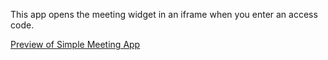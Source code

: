 This app opens the meeting widget in an iframe when you enter an access code.

[Preview of Simple Meeting App](https://github.com/Kiran-Mandhane/iotum-samples/assets/108360272/0d08e694-83e6-46ea-8005-49974d066b0c)
